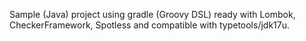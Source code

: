 Sample (Java) project using gradle (Groovy DSL) ready with Lombok,
CheckerFramework, Spotless and compatible with typetools/jdk17u.
